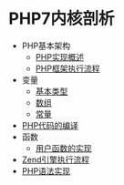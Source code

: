 # PHP7内核剖析

* PHP基本架构
   * [PHP实现概述](base_introduction.md)
   * [PHP框架执行流程](base_process.md)
* 变量
   * [基本类型]()
   * [数组]()
   * [常量](var_common.md)
* [PHP代码的编译](zend_compile.md)
* 函数
   * [用户函数的实现](yong_hu_han_shu_de_shi_xian.md)
* [Zend引擎执行流程](zend_executor.md)
* [PHP语法实现](php_language.md)
